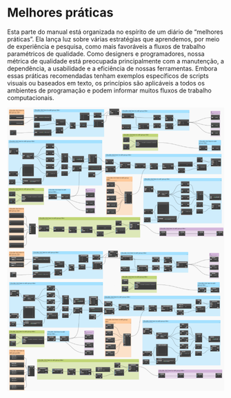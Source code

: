# Melhores práticas

Esta parte do manual está organizada no espírito de um diário de “melhores práticas”. Ela lança luz sobre várias estratégias que aprendemos, por meio de experiência e pesquisa, como mais favoráveis a fluxos de trabalho paramétricos de qualidade. Como designers e programadores, nossa métrica de qualidade está preocupada principalmente com a manutenção, a dependência, a usabilidade e a eficiência de nossas ferramentas. Embora essas práticas recomendadas tenham exemplos específicos de scripts visuais ou baseados em texto, os princípios são aplicáveis a todos os ambientes de programação e podem informar muitos fluxos de trabalho computacionais.

![](./images/bestPractices.png)
